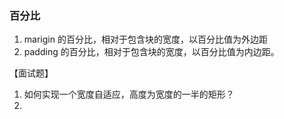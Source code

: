### 百分比
1. marigin 的百分比，相对于包含块的宽度，以百分比值为外边距
2. padding 的百分比，相对于包含块的宽度，以百分比值为内边距。

【面试题】
1. 如何实现一个宽度自适应，高度为宽度的一半的矩形？
2. 